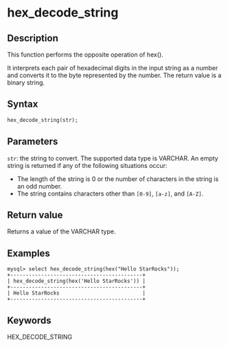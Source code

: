 # hex_decode_string

## Description

This function performs the opposite operation of hex().

It interprets each pair of hexadecimal digits in the input string as a number and converts it to the byte represented by the number. The return value is a binary string.

## Syntax

```Haskell
hex_decode_string(str);
```

## Parameters

`str`: the string to convert. The supported data type is VARCHAR. An empty string is returned if any of the following situations occur:

- The length of the string is 0 or the number of characters in the string is an odd number.
- The string contains characters other than `[0-9]`, `[a-z]`, and `[A-Z]`.

## Return value

Returns a value of the VARCHAR type.

## Examples

```Plain Text
mysql> select hex_decode_string(hex("Hello StarRocks"));
+-------------------------------------------+
| hex_decode_string(hex('Hello StarRocks')) |
+-------------------------------------------+
| Hello StarRocks                           |
+-------------------------------------------+
```

## Keywords

HEX_DECODE_STRING

